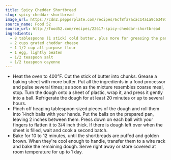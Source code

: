 ```yaml
---
title: Spicy Cheddar Shortbread
slug: spicy-cheddar-shortbread
image_url: https://cdn2.pepperplate.com/recipes/6cf8fa7acac14a1a9c634913d88e9606.jpg
source_name: Food 52
source_url: http://food52.com/recipes/22617-spicy-cheddar-shortbread
ingredients:
  - 8 tablespoons (1 stick) cold butter, plus more for greasing the pan
  - 2 cups grated cheddar cheese
  - 1 1/2 cup all-purpose flour
  - 1 egg, lightly beaten
  - 1/2 teaspoon salt
  - 1/2 teaspoon cayenne
---
```


* Heat the oven to 400°F. Cut the stick of butter into chunks. Grease a baking sheet with more butter. Put all the ingredients in a food processor and pulse several times; as soon as the mixture resembles coarse meal, stop. Turn the dough onto a sheet of plastic, wrap it, and press it gently into a ball. Refrigerate the dough for at least 20 minutes or up to several hours.
* Pinch off heaping tablespoon‐sized pieces of the dough and roll them into 1‐inch balls with your hands. Put the balls on the prepared pan, leaving 2 inches between them. Press down on each ball with your fingers to flatten it to 3/4 inch thick. If there is dough left over when the sheet is filled, wait and cook a second batch.
* Bake for 10 to 12 minutes, until the shortbreads are puffed and golden brown. When they're cool enough to handle, transfer them to a wire rack and bake the remaining dough. Serve right away or store covered at room temperature for up to 1 day.

